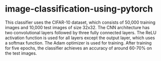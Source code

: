 # image-classification-using-pytorch
This classifier uses the CIFAR-10 dataset, which consists of 50,000 training images and 10,000 test images of size 32x32. The CNN architecture has two convolutional layers followed by three fully connected layers. The ReLU activation function is used for all layers except the output layer, which uses a softmax function. The Adam optimizer is used for training. After training for five epochs, the classifier achieves an accuracy of around 60-70% on the test images.
